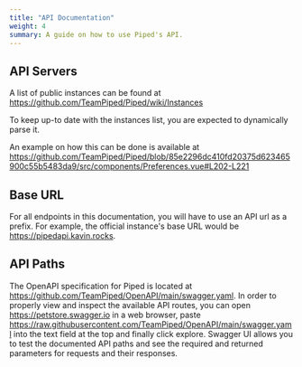 ```yaml
---
title: "API Documentation"
weight: 4
summary: A guide on how to use Piped's API.
---
```


## API Servers

A list of public instances can be found at https://github.com/TeamPiped/Piped/wiki/Instances

To keep up-to date with the instances list, you are expected to dynamically parse it.

An example on how this can be done is available at https://github.com/TeamPiped/Piped/blob/85e2296dc410fd20375d623465900c55b5483da9/src/components/Preferences.vue#L202-L221

## Base URL

For all endpoints in this documentation, you will have to use an API url as a prefix. For example, the official instance's base URL would be https://pipedapi.kavin.rocks.

## API Paths

The OpenAPI specification for Piped is located at https://github.com/TeamPiped/OpenAPI/main/swagger.yaml. In order to properly view and inspect the available API routes, you
can open https://petstore.swagger.io in a web browser, paste https://raw.githubusercontent.com/TeamPiped/OpenAPI/main/swagger.yaml into the text field at the top and finally
click explore. Swagger UI allows you to test the documented API paths and see the required and returned parameters for requests and their responses.
